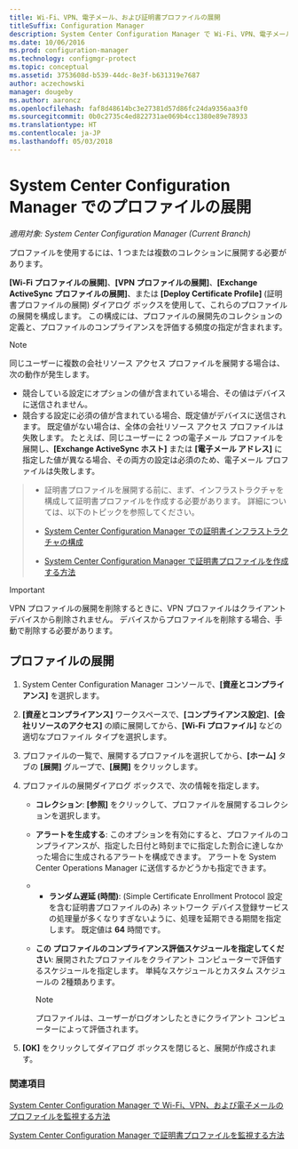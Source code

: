 ```yaml
---
title: Wi-Fi、VPN、電子メール、および証明書プロファイルの展開
titleSuffix: Configuration Manager
description: System Center Configuration Manager で Wi-Fi、VPN、電子メール、および証明書のプロファイルを展開する方法について説明します。
ms.date: 10/06/2016
ms.prod: configuration-manager
ms.technology: configmgr-protect
ms.topic: conceptual
ms.assetid: 3753608d-b539-44dc-8e3f-b631319e7687
author: aczechowski
manager: dougeby
ms.author: aaroncz
ms.openlocfilehash: faf8d48614bc3e27381d57d86fc24da9356aa3f0
ms.sourcegitcommit: 0b0c2735c4ed822731ae069b4cc1380e89e78933
ms.translationtype: HT
ms.contentlocale: ja-JP
ms.lasthandoff: 05/03/2018
---
```

# <a name="deploy-profiles-in-system-center-configuration-manager"></a>System Center Configuration Manager でのプロファイルの展開

*適用対象: System Center Configuration Manager (Current Branch)*

プロファイルを使用するには、1 つまたは複数のコレクションに展開する必要があります。  

 **[Wi-Fi プロファイルの展開]**、**[VPN プロファイルの展開]**、**[Exchange ActiveSync プロファイルの展開]**、または **[Deploy Certificate Profile]** (証明書プロファイルの展開) ダイアログ ボックスを使用して、これらのプロファイルの展開を構成します。 この構成には、プロファイルの展開先のコレクションの定義と、プロファイルのコンプライアンスを評価する頻度の指定が含まれます。  

> [!NOTE]  
>  同じユーザーに複数の会社リソース アクセス プロファイルを展開する場合は、次の動作が発生します。  
>   
>  -   競合している設定にオプションの値が含まれている場合、その値はデバイスに送信されません。  
> -   競合する設定に必須の値が含まれている場合、既定値がデバイスに送信されます。 既定値がない場合は、全体の会社リソース アクセス プロファイルは失敗します。 たとえば、同じユーザーに 2 つの電子メール プロファイルを展開し、**[Exchange ActiveSync ホスト]** または **[電子メール アドレス]** に指定した値が異なる場合、その両方の設定は必須のため、電子メール プロファイルは失敗します。  

> -   証明書プロファイルを展開する前に、まず、インフラストラクチャを構成して証明書プロファイルを作成する必要があります。 詳細については、以下のトピックを参照してください。  
>   
>  -   [System Center Configuration Manager での証明書インフラストラクチャの構成](certificate-infrastructure.md)  
> -   [System Center Configuration Manager で証明書プロファイルを作成する方法](create-certificate-profiles.md)    

> [!IMPORTANT]  
>  VPN プロファイルの展開を削除するときに、VPN プロファイルはクライアント デバイスから削除されません。 デバイスからプロファイルを削除する場合、手動で削除する必要があります。
>   

## <a name="deploying--profiles"></a>プロファイルの展開  


1.  System Center Configuration Manager コンソールで、**[資産とコンプライアンス]** を選択します。  

2.  **[資産とコンプライアンス]** ワークスペースで、**[コンプライアンス設定]**、**[会社リソースのアクセス]** の順に展開してから、**[Wi-Fi プロファイル]** などの適切なプロファイル タイプを選択します。  

3.  プロファイルの一覧で、展開するプロファイルを選択してから、**[ホーム]** タブの **[展開]** グループで、**[展開]** をクリックします。  

4.  プロファイルの展開ダイアログ ボックスで、次の情報を指定します。  

    -   **コレクション**: **[参照]** をクリックして、プロファイルを展開するコレクションを選択します。  

    -   **アラートを生成する**: このオプションを有効にすると、プロファイルのコンプライアンスが、指定した日付と時刻までに指定した割合に達しなかった場合に生成されるアラートを構成できます。 アラートを System Center Operations Manager に送信するかどうかも指定できます。  

    -   -   **ランダム遅延 (時間)**: (Simple Certificate Enrollment Protocol 設定を含む証明書プロファイルのみ) ネットワーク デバイス登録サービスの処理量が多くなりすぎないように、処理を延期できる期間を指定します。 既定値は **64** 時間です。  

    -   **この <type> プロファイルのコンプライアンス評価スケジュールを指定してください**: 展開されたプロファイルをクライアント コンピューターで評価するスケジュールを指定します。 単純なスケジュールとカスタム スケジュールの 2種類あります。  

        > [!NOTE]  
        >  プロファイルは、ユーザーがログオンしたときにクライアント コンピューターによって評価されます。  

5.  **[OK]** をクリックしてダイアログ ボックスを閉じると、展開が作成されます。

### <a name="see-also"></a>関連項目  

[System Center Configuration Manager で Wi-Fi、VPN、および電子メールのプロファイルを監視する方法](monitor-wifi-email-vpn-profiles.md)

[System Center Configuration Manager で証明書プロファイルを監視する方法](monitor-certificate-profiles.md)
